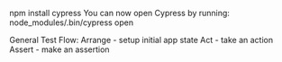npm install cypress
    You can now open Cypress by running: node_modules/.bin/cypress open

General Test Flow:
    Arrange - setup initial app state
    Act - take an action
    Assert - make an assertion

